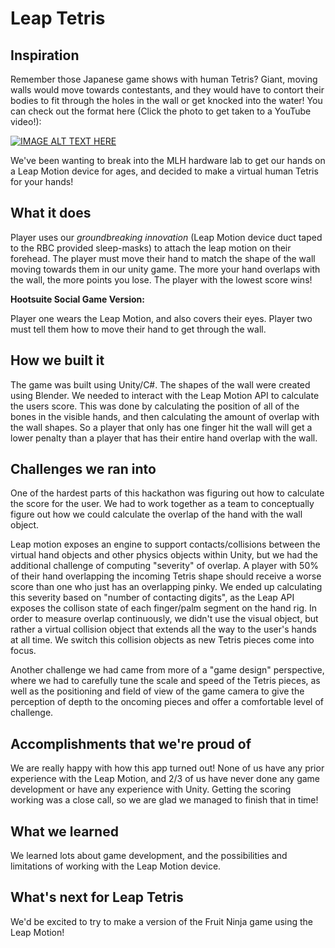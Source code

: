 # Leap Tetris

## Inspiration

Remember those Japanese game shows with human Tetris? Giant, moving walls would move towards contestants, and they would have to contort their bodies to fit through the holes in the wall or get knocked into the water! You can check out the format here (Click the photo to get taken to a YouTube video!): 

[![IMAGE ALT TEXT HERE](https://img.youtube.com/vi/6ioiMXKpHxI/0.jpg)](https://www.youtube.com/watch?v=6ioiMXKpHxI)

We've been wanting to break into the MLH hardware lab to get our hands on a Leap Motion device for ages, and decided to make a virtual human Tetris for your hands! 

## What it does

Player uses our _groundbreaking innovation_ (Leap Motion device duct taped to the RBC provided sleep-masks) to attach the leap motion on their forehead. The player must move their hand to match the shape of the wall moving towards them in our unity game. The more your hand overlaps with the wall, the more points you lose. The player with the lowest score wins! 

**Hootsuite Social Game Version:**

Player one wears the Leap Motion, and also covers their eyes. Player two must tell them how to move their hand to get through the wall. 

## How we built it

The game was built using Unity/C#. The shapes of the wall were created using Blender. We needed to interact with the Leap Motion API to calculate the users score. This was done by calculating the position of all of the bones in the visible hands, and then calculating the amount of overlap with the wall shapes. So a player that only has one finger hit the wall will get a lower penalty than a player that has their entire hand overlap with the wall.

## Challenges we ran into

One of the hardest parts of this hackathon was figuring out how to calculate the score for the user. We had to work together as a team to conceptually figure out how we could calculate the overlap of the hand with the wall object.

Leap motion exposes an engine to support contacts/collisions between the virtual hand objects and other physics objects within Unity, but we had the additional challenge of computing "severity" of overlap. A player with 50% of their hand overlapping the incoming Tetris shape should receive a worse score than one who just has an overlapping pinky. We ended up calculating this severity based on "number of contacting digits", as the Leap API exposes the collison state of each finger/palm segment on the hand rig. In order to measure overlap continuously, we didn't use the visual object, but rather a virtual collision object that extends all the way to the user's hands at all time. We switch this collision objects as new Tetris pieces come into focus.

Another challenge we had came from more of a "game design" perspective, where we had to carefully tune the scale and speed of the Tetris pieces, as well as the positioning and field of view of the game camera to give the perception of depth to the oncoming pieces and offer a comfortable level of challenge. 

## Accomplishments that we're proud of

We are really happy with how this app turned out! None of us have any prior experience with the Leap Motion, and 2/3 of us have never done any game development or have any experience with Unity. Getting the scoring working was a close call, so we are glad we managed to finish that in time!

## What we learned

We learned lots about game development, and the possibilities and limitations of working with the Leap Motion device.

## What's next for Leap Tetris  

We'd be excited to try to make a version of the Fruit Ninja game using the Leap Motion! 
